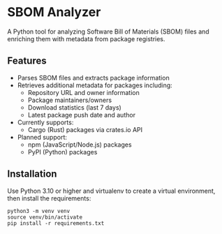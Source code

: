 # SBOM Analyzer

A Python tool for analyzing Software Bill of Materials (SBOM) files and enriching them with metadata from package registries.

## Features

- Parses SBOM files and extracts package information
- Retrieves additional metadata for packages including:
  - Repository URL and owner information
  - Package maintainers/owners
  - Download statistics (last 7 days)
  - Latest package push date and author
- Currently supports:
  - Cargo (Rust) packages via crates.io API
- Planned support:
  - npm (JavaScript/Node.js) packages
  - PyPI (Python) packages

## Installation

Use Python 3.10 or higher and virtualenv to create a virtual environment, then install the requirements:

```
python3 -m venv venv
source venv/bin/activate
pip install -r requirements.txt
```
